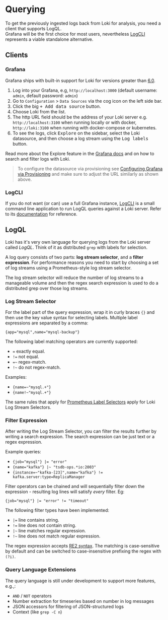 # Querying

To get the previously ingested logs back from Loki for analysis, you need a
client that supports LogQL.  
Grafana will be the first choice for most users,
nevertheless [LogCLI](logcli.md) represents a viable standalone alternative.

## Clients
### Grafana

Grafana ships with built-in support for Loki for versions greater than
[6.0](https://grafana.com/grafana/download).

1. Log into your Grafana, e.g, `http://localhost:3000` (default username:
   `admin`, default password: `admin`)
2. Go to `Configuration` > `Data Sources` via the cog icon on the left side bar.
3. Click the big <kbd>+ Add data source</kbd> button.
4. Choose Loki from the list.
5. The http URL field should be the address of your Loki server e.g.
   `http://localhost:3100` when running locally or with docker,
   `http://loki:3100` when running with docker-compose or kubernetes.
6. To see the logs, click <kbd>Explore</kbd> on the sidebar, select the Loki
   datasource, and then choose a log stream using the <kbd>Log labels</kbd>
   button.

Read more about the Explore feature in the [Grafana
docs](http://docs.grafana.org/features/explore) and on how to search and filter
logs with Loki.

> To configure the datasource via provisioning see [Configuring Grafana via
> Provisioning](http://docs.grafana.org/features/datasources/loki/#configure-the-datasource-with-provisioning)
> and make sure to adjust the URL similarly as shown above.

### LogCLI
If you do not want (or can) use a full Grafana instance, [LogCLI](logcli.md) is
a small command line application to run LogQL queries against a Loki server.
Refer to its [documentation](logcli.md) for reference.

## LogQL
Loki has it's very own language for querying logs from the Loki server called *LogQL*. Think of
it as distributed `grep` with labels for selection.

A log query consists of two parts: **log stream selector**, and a **filter
expression**. For performance reasons you need to start by choosing a set of log
streams using a Prometheus-style log stream selector.

The log stream selector will reduce the number of log streams to a manageable
volume and then the regex search expression is used to do a distributed grep
over those log streams.

### Log Stream Selector

For the label part of the query expression, wrap it in curly braces `{}` and
then use the key value syntax for selecting labels. Multiple label expressions
are separated by a comma:

`{app="mysql",name="mysql-backup"}`

The following label matching operators are currently supported:

- `=` exactly equal.
- `!=` not equal.
- `=~` regex-match.
- `!~` do not regex-match.

Examples:

- `{name=~"mysql.+"}`
- `{name!~"mysql.+"}`

The same rules that apply for [Prometheus Label
Selectors](https://prometheus.io/docs/prometheus/latest/querying/basics/#instant-vector-selectors)
apply for Loki Log Stream Selectors.

### Filter Expression

After writing the Log Stream Selector, you can filter the results further by
writing a search expression. The search expression can be just text or a regex
expression.

Example queries:

- `{job="mysql"} |= "error"`
- `{name="kafka"} |~ "tsdb-ops.*io:2003"`
- `{instance=~"kafka-[23]",name="kafka"} != kafka.server:type=ReplicaManager`

Filter operators can be chained and will sequentially filter down the
expression - resulting log lines will satisfy _every_ filter. Eg:

`{job="mysql"} |= "error" != "timeout"`

The following filter types have been implemented:

- `|=` line contains string.
- `!=` line does not contain string.
- `|~` line matches regular expression.
- `!~` line does not match regular expression.

The regex expression accepts [RE2
syntax](https://github.com/google/re2/wiki/Syntax). The matching is
case-sensitive by default and can be switched to case-insensitive prefixing the
regex with `(?i)`.

### Query Language Extensions

The query language is still under development to support more features, e.g.,:

- `AND` / `NOT` operators
- Number extraction for timeseries based on number in log messages
- JSON accessors for filtering of JSON-structured logs
- Context (like `grep -C n`)
